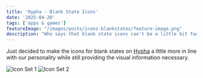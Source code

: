 ```yaml
---
title: 'Hypha - Blank State Icons'
date: '2025-04-20'
tags: ['apps & games']
featureImage: "/images/posts/icons-blankstates/feature-image.png"
description: "Who says that blank state icons can't be a little bit fun looking"
---
```



Just decided to make the icons for blank states on [Hypha](https://hypha.sh) a little more in line with our personality while still providing the visual information necessary.
<br>

![Icon Set 1](/images/posts/awsm/v2.png)
![Icon Set 2](/images/posts/awsm/v3.png)

